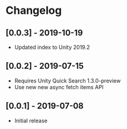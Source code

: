 # Changelog

## [0.0.3] - 2019-10-19
- Updated index to Unity 2019.2

## [0.0.2] - 2019-07-15
- Requires Unity Quick Search 1.3.0-preview
- Use new new async fetch items API

## [0.0.1] - 2019-07-08
- Initial release

